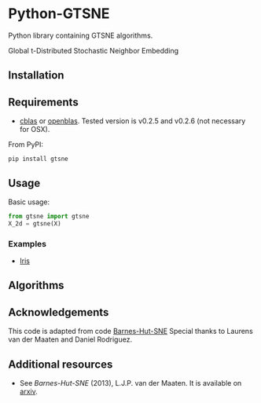 # Python-GTSNE

Python library containing GTSNE algorithms.

Global t-Distributed Stochastic Neighbor Embedding

## Installation

## Requirements

- [cblas](http://www.netlib.org/blas/) or [openblas](https://github.com/xianyi/OpenBLAS).
Tested version is v0.2.5 and v0.2.6 (not necessary for OSX).

From PyPI:

```
pip install gtsne
```

## Usage

Basic usage:

```python
from gtsne import gtsne
X_2d = gtsne(X)
```

### Examples

- [Iris](http://nbviewer.ipython.org/urls/raw.github.com/danielfrg/py_tsne/master/examples/iris.ipynb)

## Algorithms

## Acknowledgements
This code is adapted from code [Barnes-Hut-SNE](https://github.com/danielfrg/tsne)
Special thanks to Laurens van der Maaten and Daniel Rodriguez. 

## Additional resources

- See *Barnes-Hut-SNE* (2013), L.J.P. van der Maaten. It is available on [arxiv](http://arxiv.org/abs/1301.3342).
